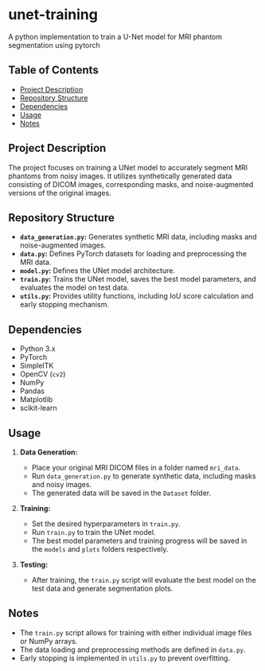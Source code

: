 # unet-training
A python implementation to train a U-Net model for MRI phantom segmentation using pytorch

## Table of Contents
- [Project Description](#project-description)
- [Repository Structure](#repository-structure)
- [Dependencies](#dependencies)
- [Usage](#usage)
- [Notes](#notes)

## Project Description

The project focuses on training a UNet model to accurately segment MRI phantoms from noisy images. It utilizes synthetically generated data consisting of DICOM images, corresponding masks, and noise-augmented versions of the original images.

## Repository Structure

* **`data_generation.py`:** Generates synthetic MRI data, including masks and noise-augmented images. 
* **`data.py`:** Defines PyTorch datasets for loading and preprocessing the MRI data.
* **`model.py`:** Defines the UNet model architecture.
* **`train.py`:** Trains the UNet model, saves the best model parameters, and evaluates the model on test data.
* **`utils.py`:** Provides utility functions, including IoU score calculation and early stopping mechanism.

## Dependencies

* Python 3.x
* PyTorch
* SimpleITK
* OpenCV (`cv2`)
* NumPy
* Pandas
* Matplotlib
* scikit-learn

## Usage

1. **Data Generation:**
   - Place your original MRI DICOM files in a folder named `mri_data`.
   - Run `data_generation.py` to generate synthetic data, including masks and noisy images. 
   - The generated data will be saved in the `Dataset` folder.

2. **Training:**
   - Set the desired hyperparameters in `train.py`.
   - Run `train.py` to train the UNet model.
   - The best model parameters and training progress will be saved in the `models` and `plots` folders respectively.

3. **Testing:**
   - After training, the `train.py` script will evaluate the best model on the test data and generate segmentation plots.

## Notes

* The `train.py` script allows for training with either individual image files or NumPy arrays. 
* The data loading and preprocessing methods are defined in `data.py`.
* Early stopping is implemented in `utils.py` to prevent overfitting.